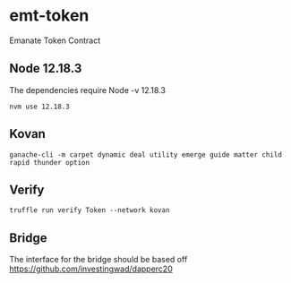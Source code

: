 # emt-token
Emanate Token Contract

## Node 12.18.3
The dependencies require Node -v 12.18.3

`nvm use 12.18.3`

## Kovan

`ganache-cli -m carpet dynamic deal utility emerge guide matter child rapid thunder option`

## Verify 

`truffle run verify Token --network kovan`

## Bridge

The interface for the bridge should be based off https://github.com/investingwad/dapperc20 
